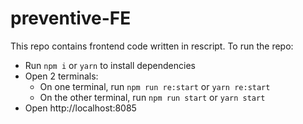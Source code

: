 # preventive-FE
This repo contains frontend code written in rescript.
To run the repo:
- Run `npm i` or `yarn` to install dependencies
- Open 2 terminals:
  - On one terminal, run `npm run re:start` or `yarn re:start`
  - On the other terminal, run `npm run start` or `yarn start`
- Open http://localhost:8085